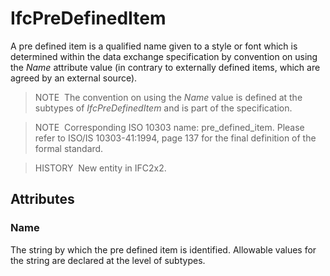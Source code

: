 # IfcPreDefinedItem

A pre defined item is a qualified name given to a style or font which is determined within the data exchange specification by convention on using the _Name_ attribute value (in contrary to externally defined items, which are agreed by an external source).

> NOTE&nbsp; The convention on using the _Name_ value is defined at the subtypes of _IfcPreDefinedItem_ and is part of the specification.

> NOTE&nbsp; Corresponding ISO 10303 name: pre_defined_item. Please refer to ISO/IS 10303-41:1994, page 137 for the final definition of the formal standard.

> HISTORY&nbsp; New entity in IFC2x2.

## Attributes

### Name
The string by which the pre defined item is identified. Allowable values for the string are declared at the level of subtypes.
